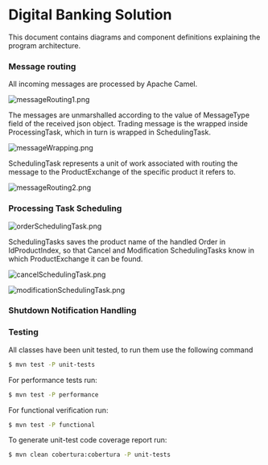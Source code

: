 # Digital Banking Solution

This document contains diagrams and component definitions explaining the program architecture.


### Message routing

All incoming messages are processed by Apache Camel.

![messageRouting1.png](https://bitbucket.org/repo/ALkroe/images/2266142288-messageRouting1.png)

The messages are unmarshalled according to the value of MessageType field of the received json object. Trading message is the wrapped inside ProcessingTask, which in turn is wrapped in SchedulingTask.

![messageWrapping.png](https://bitbucket.org/repo/ALkroe/images/3537114086-messageWrapping.png)

SchedulingTask represents a unit of work associated with routing the message to the ProductExchange of the specific product it refers to.

![messageRouting2.png](https://bitbucket.org/repo/ALkroe/images/3163014348-messageRouting2.png)

### Processing Task Scheduling

![orderSchedulingTask.png](https://bitbucket.org/repo/ALkroe/images/53221301-orderSchedulingTask.png)

SchedulingTasks saves the product name of the handled Order in IdProductIndex, so that Cancel and Modification SchedulingTasks know in which ProductExchange it can be found.

![cancelSchedulingTask.png](https://bitbucket.org/repo/ALkroe/images/874750033-cancelSchedulingTask.png)

![modificationSchedulingTask.png](https://bitbucket.org/repo/ALkroe/images/2878997432-modificationSchedulingTask.png)

### Shutdown Notification Handling

### Testing

All classes have been unit tested, to run them use the following command

```sh
$ mvn test -P unit-tests
```

For performance tests run:

```sh
$ mvn test -P performance
```

For functional verification run:

```sh
$ mvn test -P functional
```

To generate unit-test code coverage report run:

```sh
$ mvn clean cobertura:cobertura -P unit-tests
```